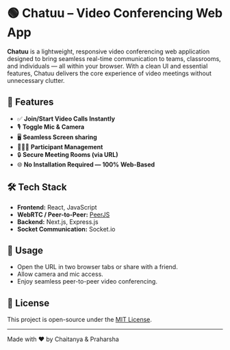 # 🟢 Chatuu – Video Conferencing Web App

**Chatuu** is a lightweight, responsive video conferencing web application designed to bring seamless real-time communication to teams, classrooms, and individuals — all within your browser. With a clean UI and essential features, Chatuu delivers the core experience of video meetings without unnecessary clutter.

## 🚀 Features

- ✅ **Join/Start Video Calls Instantly**
- 🎙️ **Toggle Mic & Camera**
- 🖥️ **Seamless Screen sharing**
- 🧑‍🤝‍🧑 **Participant Management**
- 🔒 **Secure Meeting Rooms (via URL)**
- 🌐 **No Installation Required — 100% Web-Based**

## 🛠️ Tech Stack

- **Frontend:** React, JavaScript
- **WebRTC / Peer-to-Peer:** [PeerJS](https://peerjs.com/)
- **Backend:** Next.js, Express.js
- **Socket Communication:** Socket.io

## 🧪 Usage

* Open the URL in two browser tabs or share with a friend.
* Allow camera and mic access.
* Enjoy seamless peer-to-peer video conferencing.

## 📄 License

This project is open-source under the [MIT License](LICENSE).

---

Made with ❤️ by Chaitanya & Praharsha
